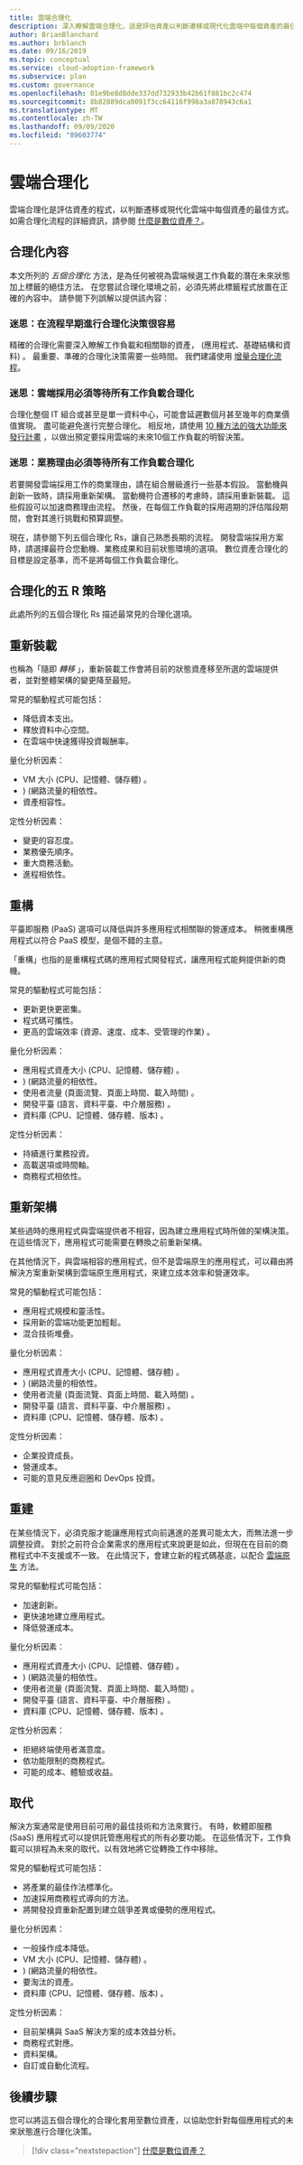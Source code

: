 ```yaml
---
title: 雲端合理化
description: 深入瞭解雲端合理化，這是評估資產以判斷遷移或現代化雲端中每個資產的最佳方式的過程。
author: BrianBlanchard
ms.author: brblanch
ms.date: 09/16/2019
ms.topic: conceptual
ms.service: cloud-adoption-framework
ms.subservice: plan
ms.custom: governance
ms.openlocfilehash: 01e9be8d8dde337dd732933b42b61f881bc2c474
ms.sourcegitcommit: 8b82889dca0091f3cc64116f998a3a878943c6a1
ms.translationtype: MT
ms.contentlocale: zh-TW
ms.lasthandoff: 09/09/2020
ms.locfileid: "89603774"
---
```

# <a name="cloud-rationalization"></a>雲端合理化

雲端合理化是評估資產的程式，以判斷遷移或現代化雲端中每個資產的最佳方式。 如需合理化流程的詳細資訊，請參閱 [什麼是數位資產？](./index.md)。

## <a name="rationalization-context"></a>合理化內容

本文所列的 *五個合理化* 方法，是為任何被視為雲端候選工作負載的潛在未來狀態加上標籤的絕佳方法。 在您嘗試合理化環境之前，必須先將此標籤程式放置在正確的內容中。 請參閱下列誤解以提供該內容：

### <a name="myth-its-easy-to-make-rationalization-decisions-early-in-the-process"></a>迷思：在流程早期進行合理化決策很容易

 精確的合理化需要深入瞭解工作負載和相關聯的資產， (應用程式、基礎結構和資料) 。 最重要、準確的合理化決策需要一些時間。 我們建議使用 [增量合理化流程](./rationalize.md#incremental-rationalization)。

### <a name="myth-cloud-adoption-has-to-wait-for-all-workloads-to-be-rationalized"></a>迷思：雲端採用必須等待所有工作負載合理化

合理化整個 IT 組合或甚至是單一資料中心，可能會延遲數個月甚至幾年的商業價值實現。 盡可能避免進行完整合理化。 相反地，請使用 [10 種方法的強大功能來發行計畫](./rationalize.md#release-planning) ，以做出預定要採用雲端的未來10個工作負載的明智決策。

### <a name="myth-business-justification-has-to-wait-for-all-workloads-to-be-rationalized"></a>迷思：業務理由必須等待所有工作負載合理化

若要開發雲端採用工作的商業理由，請在組合層級進行一些基本假設。 當動機與創新一致時，請採用重新架構。 當動機符合遷移的考慮時，請採用重新裝載。 這些假設可以加速商務理由流程。 然後，在每個工作負載的採用週期的評估階段期間，會對其進行挑戰和預算調整。

現在，請參閱下列五個合理化 Rs，讓自己熟悉長期的流程。 開發雲端採用方案時，請選擇最符合您動機、業務成果和目前狀態環境的選項。 數位資產合理化的目標是設定基準，而不是將每個工作負載合理化。

## <a name="the-five-rs-of-rationalization"></a>合理化的五 R 策略

此處所列的五個合理化 Rs 描述最常見的合理化選項。

## <a name="rehost"></a>重新裝載

也稱為「隨即 *轉移* 」，重新裝載工作會將目前的狀態資產移至所選的雲端提供者，並對整體架構的變更降至最短。

常見的驅動程式可能包括：

- 降低資本支出。
- 釋放資料中心空間。
- 在雲端中快速獲得投資報酬率。

量化分析因素：

- VM 大小 (CPU、記憶體、儲存體) 。
- )  (網路流量的相依性。
- 資產相容性。

定性分析因素：

- 變更的容忍度。
- 業務優先順序。
- 重大商務活動。
- 進程相依性。

## <a name="refactor"></a>重構

平臺即服務 (PaaS) 選項可以降低與許多應用程式相關聯的營運成本。 稍微重構應用程式以符合 PaaS 模型，是個不錯的主意。

「重構」也指的是重構程式碼的應用程式開發程式，讓應用程式能夠提供新的商機。

常見的驅動程式可能包括：

- 更新更快更密集。
- 程式碼可攜性。
- 更高的雲端效率 (資源、速度、成本、受管理的作業) 。

量化分析因素：

- 應用程式資產大小 (CPU、記憶體、儲存體) 。
- )  (網路流量的相依性。
- 使用者流量 (頁面流覽、頁面上時間、載入時間) 。
- 開發平臺 (語言、資料平臺、中介層服務) 。
- 資料庫 (CPU、記憶體、儲存體、版本) 。

定性分析因素：

- 持續進行業務投資。
- 高載選項或時間軸。
- 商務程式相依性。

## <a name="rearchitect"></a>重新架構

某些過時的應用程式與雲端提供者不相容，因為建立應用程式時所做的架構決策。 在這些情況下，應用程式可能需要在轉換之前重新架構。

在其他情況下，與雲端相容的應用程式，但不是雲端原生的應用程式，可以藉由將解決方案重新架構到雲端原生應用程式，來建立成本效率和營運效率。

常見的驅動程式可能包括：

- 應用程式規模和靈活性。
- 採用新的雲端功能更加輕鬆。
- 混合技術堆疊。

量化分析因素：

- 應用程式資產大小 (CPU、記憶體、儲存體) 。
- )  (網路流量的相依性。
- 使用者流量 (頁面流覽、頁面上時間、載入時間) 。
- 開發平臺 (語言、資料平臺、中介層服務) 。
- 資料庫 (CPU、記憶體、儲存體、版本) 。

定性分析因素：

- 企業投資成長。
- 營運成本。
- 可能的意見反應迴圈和 DevOps 投資。

## <a name="rebuild"></a>重建

在某些情況下，必須克服才能讓應用程式向前邁進的差異可能太大，而無法進一步調整投資。 對於之前符合企業需求的應用程式來說更是如此，但現在在目前的商務程式中不支援或不一致。 在此情況下，會建立新的程式碼基底，以配合 [雲端原生](https://azure.microsoft.com/overview/cloudnative) 方法。

常見的驅動程式可能包括：

- 加速創新。
- 更快速地建立應用程式。
- 降低營運成本。

量化分析因素：

- 應用程式資產大小 (CPU、記憶體、儲存體) 。
- )  (網路流量的相依性。
- 使用者流量 (頁面流覽、頁面上時間、載入時間) 。
- 開發平臺 (語言、資料平臺、中介層服務) 。
- 資料庫 (CPU、記憶體、儲存體、版本) 。

定性分析因素：

- 拒絕終端使用者滿意度。
- 依功能限制的商務程式。
- 可能的成本、體驗或收益。

## <a name="replace"></a>取代

解決方案通常是使用目前可用的最佳技術和方法來實行。 有時，軟體即服務 (SaaS) 應用程式可以提供託管應用程式的所有必要功能。 在這些情況下，工作負載可以排程為未來的取代，以有效地將它從轉換工作中移除。

常見的驅動程式可能包括：

- 將產業的最佳作法標準化。
- 加速採用商務程式導向的方法。
- 將開發投資重新配置到建立競爭差異或優勢的應用程式。

量化分析因素：

- 一般操作成本降低。
- VM 大小 (CPU、記憶體、儲存體) 。
- )  (網路流量的相依性。
- 要淘汰的資產。
- 資料庫 (CPU、記憶體、儲存體、版本) 。

定性分析因素：

- 目前架構與 SaaS 解決方案的成本效益分析。
- 商務程式對應。
- 資料架構。
- 自訂或自動化流程。

## <a name="next-steps"></a>後續步驟

您可以將這五個合理化的合理化套用至數位資產，以協助您針對每個應用程式的未來狀態進行合理化決策。

> [!div class="nextstepaction"]
> [什麼是數位資產？](./index.md)
